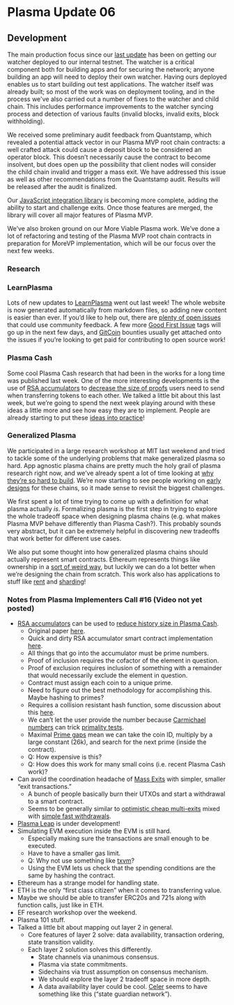 # Plasma Update 06

## Development

The main production focus since our [last update](https://www.reddit.com/r/omise_go/comments/9ml2ee/plasma_update_5_october_8_2018/) has been on getting our watcher deployed to our internal testnet. The watcher is a critical component both for building apps and for securing the network; anyone building an app will need to deploy their own watcher. Having ours deployed enables us to start building out test applications. The watcher itself was already built; so most of the work was on deployment tooling, and in the process we've also carried out a number of fixes to the watcher and child chain. This includes performance improvements to the watcher syncing process and detection of various faults \(invalid blocks, invalid exits, block withholding\).

We received some preliminary audit feedback from Quantstamp, which revealed a potential attack vector in our Plasma MVP root chain contracts: a well crafted attack could cause a deposit block to be considered an operator block. This doesn’t necessarily cause the contract to become insolvent, but does open up the possibility that client nodes will consider the child chain invalid and trigger a mass exit. We have addressed this issue as well as other recommendations from the Quantstamp audit. Results will be released after the audit is finalized.

Our [JavaScript integration library](https://github.com/omisego/omg-js) is becoming more complete, adding the ability to start and challenge exits. Once those features are merged, the library will cover all major features of Plasma MVP.

We’ve also broken ground on our More Viable Plasma work. We’ve done a lot of refactoring and testing of the Plasma MVP root chain contracts in preparation for MoreVP implementation, which will be our focus over the next few weeks.

### Research

### LearnPlasma

Lots of new updates to [LearnPlasma](https://www.learnplasma.org/en/) went out last week! The whole website is now generated automatically from markdown files, so adding new content is easier than ever. If you’d like to help out, there are [plenty of open issues](https://github.com/ethsociety/learn-plasma) that could use community feedback. A few more [Good First Issue](https://github.com/ethsociety/learn-plasma/issues?q=is%3Aopen+is%3Aissue+label%3A%22good+first+issue%22) tags will go up in the next few days, and [GitCoin](https://gitcoin.co/explorer) bounties usually get attached onto the issues if you’re looking to get paid for contributing to open source work!

### Plasma Cash

Some cool Plasma Cash research that had been in the works for a long time was published last week. One of the more interesting developments is the use of [RSA accumulators](https://ethresear.ch/t/rsa-accumulators-for-plasma-cash-history-reduction/3739) to [decrease the size of proofs](https://www.learnplasma.org/en/research/#shorter-proofs) users need to send when transferring tokens to each other. We talked a little bit about this last week, but we’re going to spend the next week playing around with these ideas a little more and see how easy they are to implement. People are already starting to put these [ideas into practice](https://github.com/matterinc/RSAAccumulator)!

### Generalized Plasma

We participated in a large research workshop at MIT last weekend and tried to tackle some of the underlying problems that make generalized plasma so hard. App agnostic plasma chains are pretty much the holy grail of plasma research right now, and we’ve already spent a lot of time looking at [why they’re so hard to build](https://medium.com/@kelvinfichter/why-is-evm-on-plasma-hard-bf2d99c48df7). We’re now starting to see people working on [early designs](https://ethresear.ch/t/plasma-leap-a-state-enabled-computing-model-for-plasma/3539) for these chains, so it made sense to revisit the biggest challenges.

We first spent a lot of time trying to come up with a definition for what plasma actually _is_. Formalizing plasma is the first step in trying to explore the whole tradeoff space when designing plasma chains \(e.g. what makes Plasma MVP behave differently than Plasma Cash?\). This probably sounds very abstract, but it can be extremely helpful in discovering new tradeoffs that work better for different use cases.

We also put some thought into how generalized plasma chains should actually represent smart contracts. Ethereum represents things like ownership in a [sort of weird way](https://medium.com/@kelvinfichter/looking-at-ownership-in-the-evm-6e6914d341d), but luckily we can do a lot better when we’re designing the chain from scratch. This work also has applications to stuff like [rent](https://ethresear.ch/t/draft-position-paper-on-resource-pricing/2838) and [sharding](https://github.com/ethereum/wiki/wiki/Sharding-FAQs)!

### Notes from Plasma Implementers Call \#16 \(Video not yet posted\)

* [RSA accumulators](https://www.youtube.com/watch?time_continue=3523&v=IMzLa9B1_3E) can be used to [reduce history size in Plasma Cash](https://ethresear.ch/t/rsa-accumulators-for-plasma-cash-history-reduction/3739).
  * Original paper [here](https://link.springer.com/chapter/10.1007/3-540-69053-0_33).
  * Quick and dirty RSA accumulator smart contract implementation [here](https://github.com/matterinc/RSAAccumulator/).
  * All things that go into the accumulator must be prime numbers.
  * Proof of inclusion requires the cofactor of the element in question.
  * Proof of exclusion requires inclusion of something with a remainder that would necessarily exclude the element in question.
  * Contract must assign each coin to a unique prime.
  * Need to figure out the best methodology for accomplishing this. Maybe hashing to primes?
  * Requires a collision resistant hash function, some discussion about this [here](https://twitter.com/BobMcElrath/status/1049313723989549058).
  * We can’t let the user provide the number because [Carmichael numbers](https://en.wikipedia.org/wiki/Carmichael_number) can trick [primality tests](https://en.wikipedia.org/wiki/Primality_test).
  * Maximal [Prime gaps](https://en.wikipedia.org/wiki/Prime_gap) mean we can take the coin ID, multiply by a large constant \(26k\), and search for the next prime \(inside the contract\).
  * Q: How expensive is this?
  * Q: How does this work for many small coins \(i.e. recent Plasma Cash work\)?
* Can avoid the coordination headache of [Mass Exits](https://ethresear.ch/t/basic-mass-exits-for-plasma-mvp/3316) with simpler, smaller “exit transactions.”
  * A bunch of people basically burn their UTXOs and start a withdrawal to a smart contract.
  * Seems to be generally similar to [optimistic cheap multi-exits](https://ethresear.ch/t/optimistic-cheap-multi-exit-for-plasma-cash-or-mvp/1893) mixed with [simple fast withdrawals](https://ethresear.ch/t/simple-fast-withdrawals/2128).
* [Plasma Leap](https://ethresear.ch/t/plasma-leap-a-state-enabled-computing-model-for-plasma/3539) is under development!
* Simulating EVM execution inside the EVM is still hard.
  * Especially making sure the transactions are small enough to be executed.
  * Have to have a smaller gas limit.
  * Q: Why not use something like [txvm](https://blog.chain.com/introducing-txvm-the-transaction-virtual-machine-5e4c9ef1478f)?
  * Using the EVM lets us check that the spending conditions are the same by hashing the contract.
* Ethereum has a strange model for handling state.
* ETH is the only “first class citizen” when it comes to transferring value.
* Maybe we should be able to transfer ERC20s and 721s along with function calls, just like in ETH.
* EF research workshop over the weekend.
* Plasma 101 stuff.
* Talked a little bit about mapping out layer 2 in general.
  * Core features of layer 2 solve: data availability, transaction ordering, state transition validity.
  * Each layer 2 solution solves this differently.
    * State channels via unanimous consensus.
    * Plasma via state commitments.
    * Sidechains via trust assumption on consensus mechanism.
    * We should explore the layer 2 tradeoff space in more depth.
    * A data availability layer could be cool. [Celer](https://celer.network/) seems to have something like this \(“state guardian network”\).
